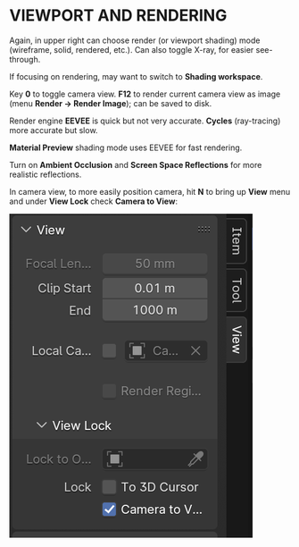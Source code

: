 # VIEWPORT AND RENDERING

Again, in upper right can choose render (or viewport shading) mode (wireframe, solid, rendered, etc.). Can also toggle X-ray, for easier see-through.

If focusing on rendering, may want to switch to **Shading workspace**.

Key **0** to toggle camera view. **F12** to render current camera view as image (menu **Render &rarr; Render Image**); can be saved to disk.

Render engine **EEVEE** is quick but not very accurate. **Cycles** (ray-tracing) more accurate but slow.

**Material Preview** shading mode uses EEVEE for fast rendering.

Turn on **Ambient Occlusion** and **Screen Space Reflections** for more realistic reflections.

In camera view, to more easily position camera, hit **N** to bring up **View** menu and under **View Lock** check **Camera to View**:

![Camera to View](/assets/interface/camera-to-view.png)
